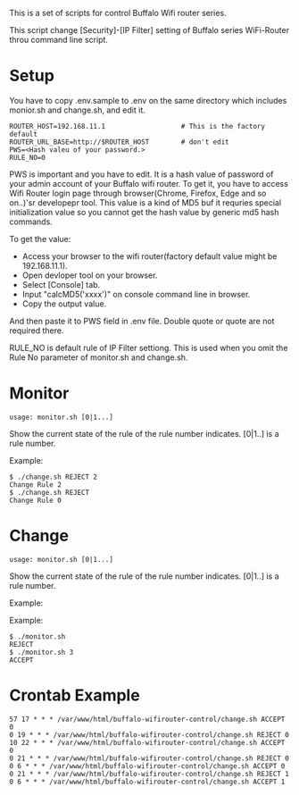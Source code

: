 This is a set of scripts for control Buffalo Wifi router series.

This script change [Security]-[IP Filter] setting of Buffalo series WiFi-Router
throu command line script.

# Setup

You have to copy .env.sample to .env on the same directory which includes monior.sh and change.sh, and edit it.

```
ROUTER_HOST=192.168.11.1                   # This is the factory default
ROUTER_URL_BASE=http://$ROUTER_HOST        # don't edit
PWS=<Hash valeu of your password.>
RULE_NO=0
```

PWS is important and you have to edit. It is a hash value of password of your admin account of your Buffalo wifi router.
To get it, you have to access Wifi Router login page through browser(Chrome, Firefox, Edge and so on..)'sr developepr tool.
This value is a kind of MD5 buf it requries special initialization value so you cannot get the hash value by generic md5 hash commands.

To get the value:
- Access your browser to the wifi router(factory default value might be 192.168.11.1).
- Open devloper tool on your browser.
- Select [Console] tab.
- Input "calcMD5('xxxx')"  on console command line in browser.
- Copy the output value.

And then paste it to PWS field in .env file. Double quote or quote are not required there.

RULE_NO is default rule of IP Filter settiong. This is used when you omit the Rule No parameter of monitor.sh and change.sh.

# Monitor

```
usage: monitor.sh [0|1...]
```

Show the current state of the rule of the rule number indicates.
[0|1..] is a rule number.

Example:

```
$ ./change.sh REJECT 2
Change Rule 2
$ ./change.sh REJECT
Change Rule 0
```

# Change

```
usage: monitor.sh [0|1...]
```

Show the current state of the rule of the rule number indicates.
[0|1..] is a rule number.

Example:

Example:

```
$ ./monitor.sh
REJECT
$ ./monitor.sh 3
ACCEPT
```


# Crontab Example

```
57 17 * * * /var/www/html/buffalo-wifirouter-control/change.sh ACCEPT 0
0 19 * * * /var/www/html/buffalo-wifirouter-control/change.sh REJECT 0
10 22 * * * /var/www/html/buffalo-wifirouter-control/change.sh ACCEPT 0
0 21 * * * /var/www/html/buffalo-wifirouter-control/change.sh REJECT 0
0 6 * * * /var/www/html/buffalo-wifirouter-control/change.sh ACCEPT 0
0 21 * * * /var/www/html/buffalo-wifirouter-control/change.sh REJECT 1
0 6 * * * /var/www/html/buffalo-wifirouter-control/change.sh ACCEPT 1
```
